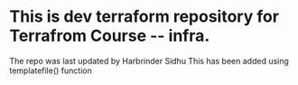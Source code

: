  # This is dev terraform repository for Terrafrom Course -- infra. 
 The repo was last updated by Harbrinder Sidhu
 This has been added using templatefile() function